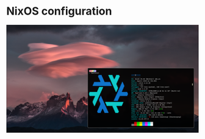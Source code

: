 # NixOS configuration
![1](https://github.com/XtremeTHN/RealDots/blob/nix/.github/assets/preview.png)

